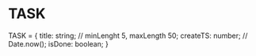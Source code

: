 # TASK

TASK = {
    title: string; // minLenght 5, maxLength 50;
    createTS: number; // Date.now();
    isDone: boolean;
}
